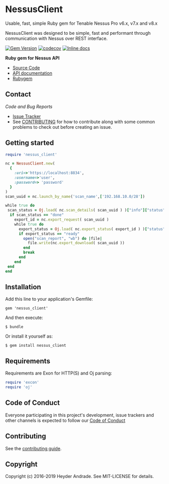 NessusClient
=========

Usable, fast, simple Ruby gem for Tenable Nessus Pro v6.x, v7.x and v8.x

NessusClient was designed to be simple, fast and performant through communication with Nessus over REST interface.

[![Gem Version](https://badge.fury.io/rb/nessus_client.svg)](https://badge.fury.io/rb/nessus_client) [![codecov](https://codecov.io/gh/heyder/nessus_api/branch/master/graph/badge.svg)](https://codecov.io/gh/heyder/nessus_api) [![Inline docs](http://inch-ci.org/github/heyder/nessus_client.svg?branch=master)](http://inch-ci.org/github/heyder/nessus_client)

**Ruby gem for Nessus API**

  * [Source Code](https://github.com/heyder/nessus_client)
  * [API documentation](https://rubydoc.info/github/heyder/nessus_client/master)
  * [Rubygem](https://rubygems.org/gems/nessus_client)


## Contact

*Code and Bug Reports*

* [Issue Tracker](https://github.com/heyder/nessus_client/issues)
* See [CONTRIBUTING](https://github.com/heyder/nessus_client/blob/master/CONTRIBUTING.md) for how to contribute along
with some common problems to check out before creating an issue.


Getting started
---------------

```ruby
require 'nessus_client'

nc = NessusClient.new(
  {
    :uri=>'https://localhost:8834', 
    :username=>'user',
    :password=> 'password'
  }
)
scan_uuid = nc.launch_by_name('scan_name',['192.168.10.0/28'])

while true do
 scan_status = Oj.load( nc.scan_details( scan_uuid ) )["info"]["status"] 
  if scan_status == "done"
    export_id = nc.export_request( scan_uuid )
    while true do
      export_status = Oj.load( nc.export_status( export_id ) )["status"]
      if export_status == "ready"
        open("scan_report", "wb") do |file|
          file.write(nc.export_download( scan_uuid ))
        end
        break  
      end
    end
 end
end
```

## Installation

Add this line to your application's Gemfile:

    gem 'nessus_client'

And then execute:

    $ bundle

Or install it yourself as:

    $ gem install nessus_client

## Requirements

Requirements are Exon for HTTP(S) and Oj parsing:

```ruby
require 'excon'
require 'oj'
```

## Code of Conduct

Everyone participating in this project's development, issue trackers and other channels is expected to follow our
[Code of Conduct](./CODE_OF_CONDUCT.md)

## Contributing

See the [contributing guide](https://github.com/heyder/nessus_client/blob/master/CONTRIBUTING.md).

## Copyright

Copyright (c) 2016-2019 Heyder Andrade. See MIT-LICENSE for details.

